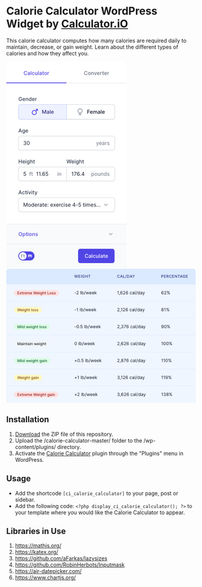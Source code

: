 # Calorie Calculator WordPress Widget by [Calculator.iO](https://www.calculator.io/ "Calculator.iO Homepage")

This calorie calculator computes how many calories are required daily to maintain, decrease, or gain weight. Learn about the different types of calories and how they affect you.

![Calorie Calculator Input Form](/assets/images/screenshot-1.png "Calorie Calculator Input Form")
![Calorie Calculator Calculation Results](/assets/images/screenshot-2.png "Calorie Calculator Calculation Results")

## Installation

1. [Download](https://github.com/pub-calculator-io/age-calculator/archive/refs/heads/master.zip) the ZIP file of this repository.
2. Upload the /calorie-calculator-master/ folder to the /wp-content/plugins/ directory.
3. Activate the [Calorie Calculator](https://www.calculator.io/calorie-calculator/ "Calorie Calculator Homepage") plugin through the "Plugins" menu in WordPress.

## Usage
* Add the shortcode `[ci_calorie_calculator]` to your page, post or sidebar.
* Add the following code: `<?php display_ci_calorie_calculator(); ?>` to your template where you would like the Calorie Calculator to appear.

## Libraries in Use
1. https://mathjs.org/
2. https://katex.org/
3. https://github.com/aFarkas/lazysizes
4. https://github.com/RobinHerbots/Inputmask
5. https://air-datepicker.com/
6. https://www.chartjs.org/
